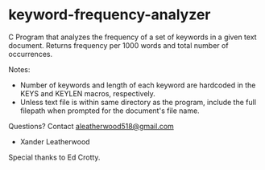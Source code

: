 # keyword-frequency-analyzer
C Program that analyzes the frequency of a set of keywords in a given text document. Returns frequency per 1000 words and total number of occurrences.

Notes:
- Number of keywords and length of each keyword are hardcoded in the KEYS and KEYLEN macros, respectively. 
- Unless text file is within same directory as the program, include the full filepath when prompted for the document's file name.

Questions? Contact aleatherwood518@gmail.com

- Xander Leatherwood

Special thanks to Ed Crotty.
